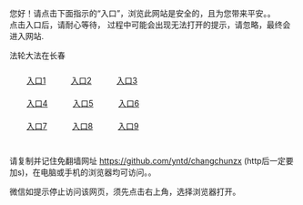 您好！请点击下面指示的“入口”，浏览此网站是安全的，且为您带来平安。。 <br/>
点击入口后，请耐心等待， 过程中可能会出现无法打开的提示，请忽略，最终会进入网站. </br>

法轮大法在长春<br/>
<div style="padding:10px"><a style="margin:20px" target="_blank" href="https://dutuzgh3f2e56.cloudfront.net/2Qpsp?gjkryko" id="ccLink1" rel="nofollow">入口1</a> <a target="_blank" style="margin:20px" href="https://d2nmuslc6h9s49.cloudfront.net/2Qpsp?fuvcdkj" id="ccLink2" rel="nofollow">入口2</a> <a style="margin:20px" target="_blank" href="https://d1kzh0r48hmqdr.cloudfront.net/2Qpsp?xsamoj" id="ccLink3" rel="nofollow">入口3</a></div>

<div style="padding:10px" ><a style="margin:20px" target="_blank" href="https://dutuzgh3f2e56.cloudfront.net/2Qpsp?gjkryko" id="ccLink4" rel="nofollow">入口4</a> <a style="margin:20px" href="https://d2nmuslc6h9s49.cloudfront.net/2Qpsp?fuvcdkj" target="_blank" id="ccLink5" rel="nofollow">入口5</a> <a style="margin:20px" href="https://d1kzh0r48hmqdr.cloudfront.net/2Qpsp?xsamoj" target="_blank" id="ccLink6" rel="nofollow">入口6</a></div>

<div style="padding:10px"><a style="margin:20px" target="_blank" href="https://dutuzgh3f2e56.cloudfront.net/2Qpsp?gjkryko" id="ccLink7" rel="nofollow">入口7</a> <a style="margin:20px" href="https://d2nmuslc6h9s49.cloudfront.net/2Qpsp?fuvcdkj" target="_blank" id="ccLink8" rel="nofollow">入口8</a> <a style="margin:20px" target="_blank" href="https://d1kzh0r48hmqdr.cloudfront.net/2Qpsp?xsamoj" id="ccLink9" rel="nofollow">入口9</a></div>

<br/>



请复制并记住免翻墙网址 https://github.com/yntd/changchunzx (http后一定要加s)，在电脑或手机的浏览器均可访问。。<br/>

微信如提示停止访问该网页，须先点击右上角，选择浏览器打开。
